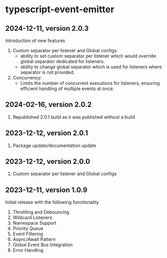 # typescript-event-emitter

## 2024-12-11, version 2.0.3

Introduction of new features

1. Custom separator per listener and Global configs:
   - ability to set custom separator per listener which would override global separator dedicated for listeners.
   - ability to change global separator which is used for listeners where separator is not provided.
2. Concurrency:
   - Limits the number of concurrent executions for listeners, ensuring efficient handling of multiple events at once.

## 2024-02-16, version 2.0.2

1. Republished 2.0.1 build as it was published without a build

## 2023-12-12, version 2.0.1

1. Package update/documentation update

## 2023-12-12, version 2.0.0

1. Custom separator per listener and Global configs

## 2023-12-11, version 1.0.9

Initial release with the following functionality

1. Throttling and Debouncing
2. Wildcard Listeners
3. Namespace Support
4. Priority Queue
5. Event Filtering
6. Async/Await Pattern
7. Global Event Bus Integration
8. Error Handling
